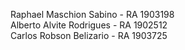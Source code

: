 Raphael Maschion Sabino - RA 1903198  
Alberto Alvite Rodrigues - RA 1902512  
Carlos Robson Belizario - RA 1903725  

